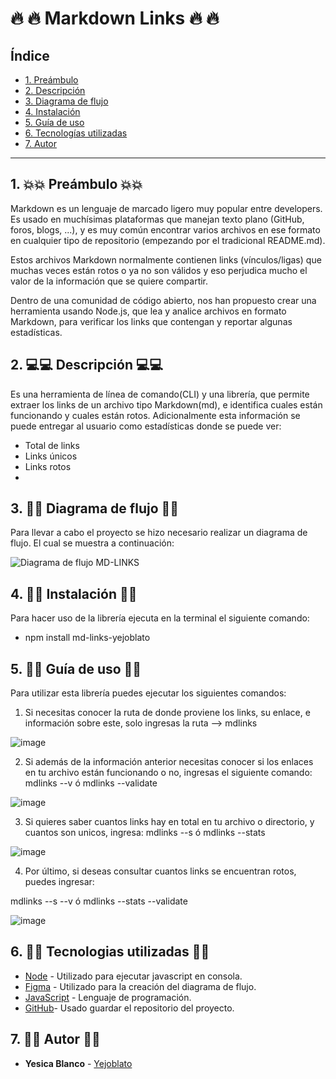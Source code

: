 # :fire: :fire: Markdown Links :fire: :fire:
## Índice
* [1. Preámbulo](#1-preámbulo)
* [2. Descripción](#2-resumen-del-proyecto)
* [3. Diagrama de flujo](#4-diagrama-de-flujo)
* [4. Instalación ](#3-instalación)
* [5. Guía de uso](#4-guia-de-uso)
* [6. Tecnologías utilizadas](#6-tecnologías-utlizadas)
* [7. Autor](#7-autor)
***
## 1. :boom::boom: Preámbulo :boom::boom:

Markdown es un lenguaje de marcado ligero muy popular entre developers. Es usado en muchísimas plataformas que manejan texto plano (GitHub, foros, blogs, ...), y es muy común encontrar varios archivos en ese formato en cualquier tipo de repositorio (empezando por el tradicional README.md).

Estos archivos Markdown normalmente contienen links (vínculos/ligas) que muchas veces están rotos o ya no son válidos y eso perjudica mucho el valor de la información que se quiere compartir.

Dentro de una comunidad de código abierto, nos han propuesto crear una herramienta usando Node.js, que lea y analice archivos en formato Markdown, para verificar los links que contengan y reportar algunas estadísticas.

## 2. :computer::computer: Descripción :computer::computer:

Es una herramienta de línea de comando(CLI) y una librería, que permite extraer los links de un archivo tipo Markdown(md), e identifica cuales están funcionando y cuales están rotos. Adicionalmente esta información se puede entregar al usuario como estadísticas donde se puede ver:
* Total de links
* Links únicos
* Links rotos
* 
## 3. :art::art: Diagrama de flujo :art::art:

Para llevar a cabo el proyecto se hizo necesario realizar un diagrama de flujo. El cual se muestra a continuación:

![Diagrama de flujo MD-LINKS](https://user-images.githubusercontent.com/87024446/168409544-3b02f237-0b48-4fbb-9fa4-b2347c5b386b.PNG)

## 4. :page_with_curl::page_with_curl: Instalación :page_with_curl::page_with_curl:

Para hacer uso de la librería ejecuta en la terminal el siguiente comando:
* npm install md-links-yejoblato

## 5. :memo::memo: Guía de uso :memo::memo: 
Para utilizar esta librería puedes ejecutar los siguientes comandos:

1. Si necesitas conocer la ruta de donde proviene los links, su enlace, e información sobre este, 
solo ingresas la ruta --> mdlinks <path>
  
![image](https://user-images.githubusercontent.com/92064924/168402857-08c61595-16ff-407e-815d-e398fb845f7c.png)
  
 2. Si además de la información anterior necesitas conocer si los enlaces en tu archivo están funcionando o no, 
  ingresas el siguiente comando: mdlinks <path> --v ó mdlinks <path> --validate
  
 ![image](https://user-images.githubusercontent.com/92064924/168403109-82db34f7-b742-4d47-9db3-d9ffd69ba497.png)
  
3. Si quieres saber cuantos links hay en total en tu archivo o directorio, y cuantos son unicos, 
  ingresa: mdlinks <path> --s ó mdlinks <path> --stats
  
![image](https://user-images.githubusercontent.com/92064924/168403260-58b8cba2-17ef-4a6d-804b-864d823db4e6.png)
  
4. Por último, si deseas consultar cuantos links se encuentran rotos, puedes ingresar:
  
  mdlinks <path> --s --v ó mdlinks <path> --stats --validate
  
 ![image](https://user-images.githubusercontent.com/92064924/168403361-f7f186d6-dba6-4ee9-b304-c4db39ef04e9.png)
  
## 6. :satellite::satellite: Tecnologias utilizadas :satellite::satellite:
  
* [Node](https://nodejs.org/es/) - Utilizado para ejecutar javascript en consola.
* [Figma](https://www.figma.com/login) - Utilizado para la creación del diagrama de flujo.
* [JavaScript](https://developer.mozilla.org/es/docs/Web/JavaScript) - Lenguaje de programación.
* [GitHub](https://github.com/)- Usado guardar el repositorio del proyecto.
  
## 7. :woman::woman: Autor :woman::woman:
  
* **Yesica Blanco** - [Yejoblato](https://github.com/Yesiblato)
